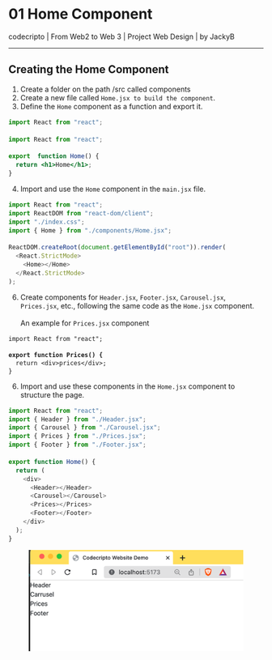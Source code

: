 # 01 Home Component

codecripto | From Web2 to Web 3 | Project Web Design | by JackyB

***

## Creating the Home Component

1. Create a folder on the path /src called components
2. Create a new file called `Home.jsx to build the component`.
3. Define the `Home` component as a function and export it.

```jsx
import React from "react";

import React from "react";

export  function Home() {
  return <h1>Home</h1>;
}
```

4. Import and use the `Home` component in the `main.jsx` file.

```javascript
import React from "react";
import ReactDOM from "react-dom/client";
import "./index.css";
import { Home } from "./components/Home.jsx";

ReactDOM.createRoot(document.getElementById("root")).render(
  <React.StrictMode>
    <Home></Home>
  </React.StrictMode>
);
```

6. Create components for `Header.jsx`, `Footer.jsx`, `Carousel.jsx`, `Prices.jsx`, etc., following the same code as the `Home.jsx` component.\
   \
   An example for `Prices.jsx` component

<pre class="language-java"><code class="lang-java">import React from "react";

<strong>export function Prices() {
</strong>  return &#x3C;div>prices&#x3C;/div>;
}
</code></pre>

6. Import and use these components in the `Home.jsx` component to structure the page.

```javascript
import React from "react";
import { Header } from "./Header.jsx";
import { Carousel } from "./Carousel.jsx";
import { Prices } from "./Prices.jsx";
import { Footer } from "./Footer.jsx";

export function Home() {
  return (
    <div>
      <Header></Header>
      <Carousel></Carousel>
      <Prices></Prices>
      <Footer></Footer>
    </div>
  );
}

```

<figure><img src="../.gitbook/assets/image (2).png" alt=""><figcaption></figcaption></figure>
